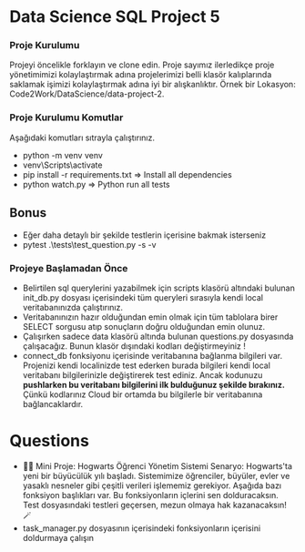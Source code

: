 # Data Science SQL Project 5

### Proje Kurulumu
Projeyi öncelikle forklayın ve clone edin.
Proje sayımız ilerledikçe proje yönetimimizi kolaylaştırmak adına projelerimizi belli klasör kalıplarında saklamak işimizi kolaylaştırmak adına iyi bir alışkanlıktır.
Örnek bir Lokasyon: Code2Work/DataScience/data-project-2.

### Proje Kurulumu Komutlar
Aşağıdaki komutları sıtrayla çalıştırınız.
* python -m venv venv
* venv\Scripts\activate
* pip install -r requirements.txt => Install all dependencies
* python watch.py => Python run all tests

## Bonus
* Eğer daha detaylı bir şekilde testlerin içerisine bakmak isterseniz
* pytest .\tests\test_question.py -s -v 

### Projeye Başlamadan Önce
* Belirtilen sql querylerini yazabilmek için scripts klasörü altındaki bulunan init_db.py dosyası içerisindeki tüm queryleri 
sırasıyla kendi local veritabanınızda çalıştırınız. 
* Veritabanınızın hazır olduğundan emin olmak için tüm tablolara birer SELECT sorgusu atıp sonuçların doğru olduğundan emin olunuz.
* Çalışırken sadece data klasörü altında bulunan questions.py dosyasında çalışacağız. Bunun klasör dışındaki kodları değiştirmeyiniz !
* connect_db fonksiyonu içerisinde veritabanına bağlanma bilgileri var. Projenizi kendi localinizde test ederken burada bilgileri kendi local veritabanı bilgilerinizle değiştirerek test ediniz. Ancak kodunuzu <b>pushlarken bu veritabanı bilgilerini ilk bulduğunuz şekilde bırakınız.</b> Çünkü kodlarınız Cloud bir ortamda bu bilgilerle bir veritabanına bağlancaklardır.

# Questions
* 🧙‍♂️ Mini Proje: Hogwarts Öğrenci Yönetim Sistemi
    Senaryo:
    Hogwarts'ta yeni bir büyücülük yılı başladı.
    Sistemimize öğrenciler, büyüler, evler ve yasaklı nesneler gibi çeşitli verileri işlememiz gerekiyor.
    Aşağıda bazı fonksiyon başlıkları var. Bu fonksiyonların içlerini sen dolduracaksın.
    Test dosyasındaki testleri geçersen, mezun olmaya hak kazanacaksın! 🪄
* task_manager.py dosyasının içerisindeki fonksiyonların içerisini doldurmaya çalışın